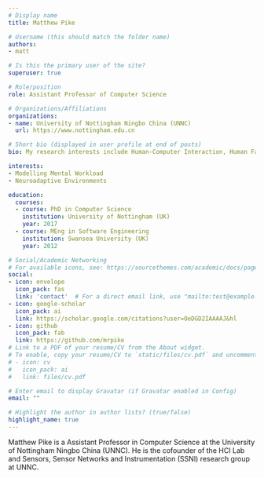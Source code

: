 ```yaml
---
# Display name
title: Matthew Pike

# Username (this should match the folder name)
authors:
- matt

# Is this the primary user of the site?
superuser: true

# Role/position
role: Assistant Professor of Computer Science

# Organizations/Affiliations
organizations:
- name: University of Nottingham Ningbo China (UNNC)
  url: https://www.nottingham.edu.cn

# Short bio (displayed in user profile at end of posts)
bio: My research interests include Human-Computer Interaction, Human Factors and Brain-Computer Interfaces.

interests:
- Modelling Mental Workload
- Neuroadaptive Environments

education:
  courses:
  - course: PhD in Computer Science
    institution: University of Nottingham (UK)
    year: 2017
  - course: MEng in Software Engineering
    institution: Swansea University (UK)
    year: 2012

# Social/Academic Networking
# For available icons, see: https://sourcethemes.com/academic/docs/page-builder/#icons
social:
- icon: envelope
  icon_pack: fas
  link: 'contact'  # For a direct email link, use "mailto:test@example.org".
- icon: google-scholar
  icon_pack: ai
  link: https://scholar.google.com/citations?user=OeDGD2IAAAAJ&hl
- icon: github
  icon_pack: fab
  link: https://github.com/mrpike
# Link to a PDF of your resume/CV from the About widget.
# To enable, copy your resume/CV to `static/files/cv.pdf` and uncomment the lines below.
# - icon: cv
#   icon_pack: ai
#   link: files/cv.pdf

# Enter email to display Gravatar (if Gravatar enabled in Config)
email: ""

# Highlight the author in author lists? (true/false)
highlight_name: true
---
```


Matthew Pike is a Assistant Professor in Computer Science at the University of Nottingham Ningbo China (UNNC). He is the cofounder of the HCI Lab and Sensors, Sensor Networks and Instrumentation (SSNI) research group at UNNC. 
